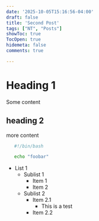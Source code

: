 ```yaml
---
date: '2025-10-05T15:16:56-04:00'
draft: false
title: 'Second Post'
tags: ["NT", "Posts"]
showToc: true
TocOpen: true
hidemeta: false
comments: true

---
```



# Heading 1
Some content
## heading 2
more content
```bash
   #!/bin/bash

   echo "foobar"
```

- List 1
  - Sublist 1
    - Item 1
    - Item 2
  - Sublist 2
    - Item 2.1
      - This is a test
    - Item 2.2